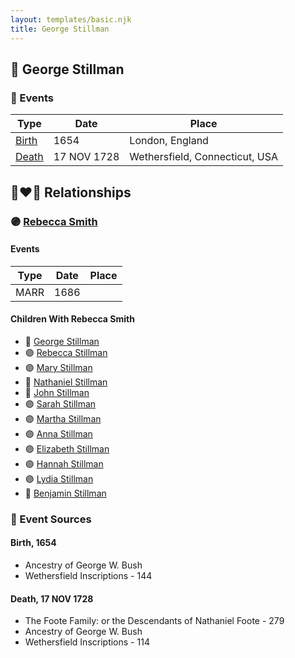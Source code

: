 ```yaml
---
layout: templates/basic.njk
title: George Stillman
---
```

## 🔵 George Stillman

### 📆 Events

Type | Date | Place
------ | ------ | ------
[Birth](#event-0) | 1654 | London, England
[Death](#event-1) | 17 NOV 1728 | Wethersfield, Connecticut, USA

## 👩‍❤️‍👨 Relationships

### 🟣 [Rebecca Smith](/people/7/76162584)

#### Events

Type | Date | Place
------ | ------ | ------
MARR | 1686 |
#### Children With Rebecca Smith
* 🔵 [George Stillman](/people/8/81770674)
* 🟣 [Rebecca Stillman](/people/6/66249241)
* 🟣 [Mary Stillman](/people/3/39239663)
* 🔵 [Nathaniel Stillman](/people/3/32494149)
* 🔵 [John Stillman](/people/3/30853088)
* 🟣 [Sarah Stillman](/people/9/9722974)
* 🟣 [Martha Stillman](/people/9/90081792)
* 🟣 [Anna Stillman](/people/2/20562156)
* 🟣 [Elizabeth Stillman](/people/9/91912725)
* 🟣 [Hannah Stillman](/people/3/31820970)
* 🟣 [Lydia Stillman](/people/7/71541832)
* 🔵 [Benjamin Stillman](/people/3/38355828)
### 📰 Event Sources

#### <a id="event-0"></a> Birth, 1654
* Ancestry of George W. Bush
* Wethersfield Inscriptions  - 144

#### <a id="event-1"></a> Death, 17 NOV 1728
* The Foote Family: or the Descendants of Nathaniel Foote  - 279
* Ancestry of George W. Bush
* Wethersfield Inscriptions  - 114